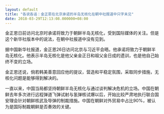 ```yaml
---
layout: default
title: "各说各话：金正恩在北京承诺的半岛无核化在朝中社报道中只字未见"
date: 2018-03-29T12:13:08.000000+08:00
---
```


金正恩日前访问北京时承诺将致力于朝鲜半岛无核化，受到国际媒体的关注。但是这个新华社版本中的说法，在朝中社报道中没有见到。

据中国新华社报道，金正恩26日访问北京与习近平会晤。他承诺将致力于朝鲜半岛无核化。他表示半岛无核化是他父亲金正日和祖父金日成的遗训，也是他自己始终不变的立场。

金正恩还说，倘若韩美善意回应他的提议，营造和平稳定氛围，采取同步措施，无核化问题是能够得到解决的。

一直以来，中国当局都坚持朝鲜半岛无核化与通过谈判解决危机的立场。中国在朝鲜去年多次进行远程弹道飞弹试射与氢弹核试爆以后，开始比较严肃地执行联合国安理会针对朝鲜核武及导弹的制裁措施。中国在朝鲜对外贸易中占比90%，被认为是国际制裁朝鲜是否奏效的关键。

